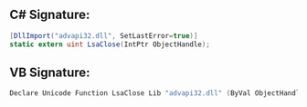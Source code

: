 
## C# Signature:
```cs
[DllImport("advapi32.dll", SetLastError=true)]
static extern uint LsaClose(IntPtr ObjectHandle);
```

## VB Signature:
```cs
Declare Unicode Function LsaClose Lib "advapi32.dll" (ByVal ObjectHandle As IntPtr) As Int32
```
